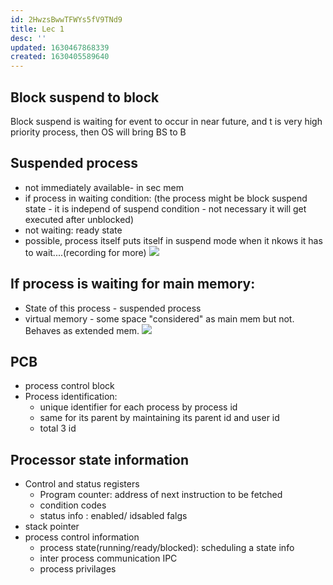 ```yaml
---
id: 2HwzsBwwTFWYs5fV9TNd9
title: Lec 1
desc: ''
updated: 1630467868339
created: 1630405589640
---
```


## Block suspend to block
Block suspend is waiting for event to occur in near future, and t is very high priority process, then OS will bring BS to B 

## Suspended process
* not immediately available- in sec mem
* if process in waiting condition: (the process might be block suspend state - it is independ of suspend condition - not necessary it will get executed after unblocked)
* not waiting: ready state
* possible, process itself puts itself in suspend mode when it nkows it has to wait....(recording for more)
![](/assets/images/2021-09-01-08-33-08.png)

## If process is waiting for main memory:
* State of this process - suspended process
* virtual memory - some space "considered" as main mem but not. Behaves as extended mem.
![](/assets/images/2021-09-01-08-42-00.png)

## PCB
* process control block
* Process identification: 
    * unique identifier for each process by process id
    * same for its parent by maintaining its parent id and user id
    * total 3 id
## Processor state information
* Control and status registers
    * Program counter: address of next instruction to be fetched
    * condition codes
    * status info : enabled/ idsabled falgs
* stack pointer
* process control information
    * process state(running/ready/blocked): scheduling a state info
    * inter process communication IPC
    * process privilages
